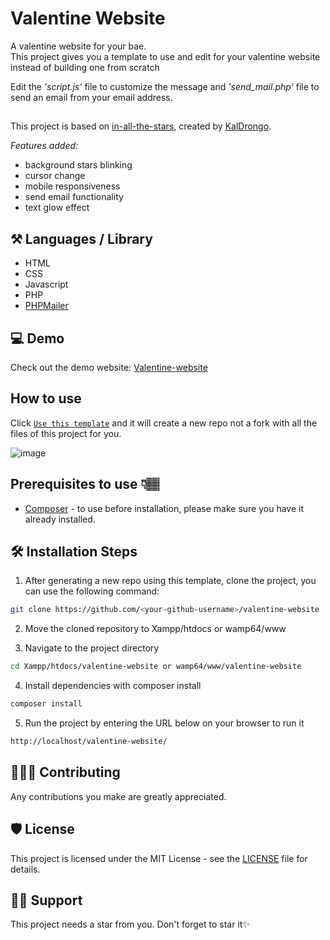 # Valentine Website

A valentine website for your bae. <br>
This project gives you a template to use and edit for your valentine website instead of building one from scratch <br>

Edit the *'script.js'* file to customize the message and *'send_mail.php'* file to send an email from your email address.

## 

This project is based on [in-all-the-stars](https://github.com/KalDrongo/in-all-the-stars), created by [KalDrongo](https://github.com/KalDrongo). 

*Features added:*

- background stars blinking
- cursor change
- mobile responsiveness
- send email functionality
- text glow effect

## ⚒️ Languages / Library
- HTML
- CSS
- Javascript
- PHP
- [PHPMailer](https://github.com/PHPMailer/PHPMailer)


## 💻 Demo

Check out the demo website: [Valentine-website](https://sojijr.github.io/valentine-website/)

## How to use
Click [`Use this template`](https://github.com/sojijr/valentine-website/generate) and it will create a new repo not a fork with all the files of this project for you.

![image](https://user-images.githubusercontent.com/78784850/198232353-35fa6d2f-5816-4818-9381-a5bf394b146a.png)

## Prerequisites to use 👇🏽
- [Composer](https://getcomposer.org/) - to use
before installation, please make sure you have it already installed.

## 🛠️ Installation Steps

1. After generating a new repo using this template, clone the project, you can use the following command:

```bash
git clone https://github.com/<your-github-username>/valentine-website
```

2. Move the cloned repository to Xampp/htdocs or wamp64/www <br>

3. Navigate to the project directory

```bash
cd Xampp/htdocs/valentine-website or wamp64/www/valentine-website
```

4. Install dependencies with composer install

```bash
composer install
```

5. Run the project by entering the URL below on your browser to run it

```bash
http://localhost/valentine-website/
```

## 👩🏽‍💻 Contributing

Any contributions you make are greatly appreciated.

## 🛡️ License

This project is licensed under the MIT License - see the [LICENSE](LICENSE) file for details.

## 🙏🏽 Support

This project needs a star️ from you. Don't forget to star it✨
